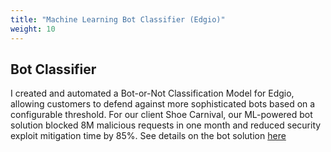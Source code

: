 ```yaml
---
title: "Machine Learning Bot Classifier (Edgio)"
weight: 10
---
```


## Bot Classifier

I created and automated a Bot-or-Not Classification Model for Edgio, allowing customers to defend against more sophisticated bots based on a configurable threshold. For our client Shoe Carnival, our ML-powered bot solution blocked 8M malicious requests in one month and reduced security exploit mitigation time by 85%. See details on the bot solution [here](https://meet.edg.io/advanced-bot-manager/)

